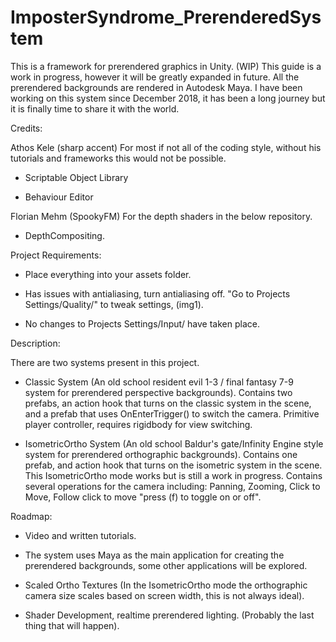 # ImposterSyndrome_PrerenderedSystem
This is a framework for prerendered graphics in Unity. (WIP)
This guide is a work in progress, however it will be greatly expanded in future.
All the prerendered backgrounds are rendered in Autodesk Maya. I have been working on this system since December 2018, it has been a long journey but it is finally time to share it with the world.

Credits:

Athos Kele (sharp accent) For most if not all of the coding style, without his tutorials and frameworks this would not be possible.

 - Scriptable Object Library

 - Behaviour Editor
 
Florian Mehm (SpookyFM) For the depth shaders in the below repository. 

 - DepthCompositing.

Project Requirements:

 - Place everything into your assets folder.

 - Has issues with antialiasing, turn antialiasing off. "Go to Projects Settings/Quality/" to tweak settings, (img1).
 
 - No changes to Projects Settings/Input/ have taken place.

Description:

 There are two systems present in this project.
 
 - Classic System (An old school resident evil 1-3 / final fantasy 7-9 system for prerendered perspective backgrounds). Contains two prefabs, an action hook that turns on the classic system in the scene, and a prefab that uses OnEnterTrigger() to switch the camera. Primitive player controller, requires rigidbody for view switching.
 
 - IsometricOrtho System (An old school Baldur's gate/Infinity Engine style system for prerendered orthographic backgrounds). Contains one prefab, and action hook that turns on the isometric system in the scene. This IsometricOrtho mode works but is still a work in progress. Contains several operations for the camera including: Panning, Zooming, Click to Move, Follow click to move "press (f) to toggle on or off".
 
Roadmap:

 - Video and written tutorials.
 
 - The system uses Maya as the main application for creating the prerendered backgrounds, some other applications will be explored.
 
 - Scaled Ortho Textures (In the IsometricOrtho mode the orthographic camera size scales based on screen width, this is not always ideal).
 
 - Shader Development, realtime prerendered lighting. (Probably the last thing that will happen).
